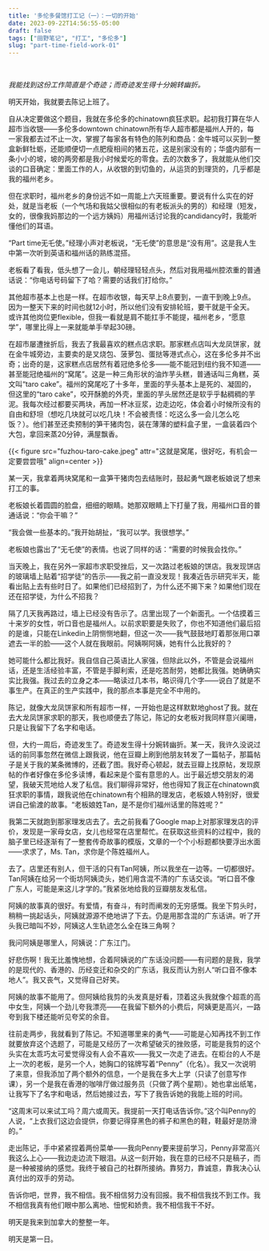 ```yaml
---
title: '多伦多餐馆打工记（一）：一切的开始'
date: 2023-09-22T14:56:55-05:00
draft: false
tags: ["田野笔记", "打工", "多伦多"]
slug: "part-time-field-work-01" 
---
```


<br>

*我能找到这份工作简直是个奇迹；而奇迹发生得十分婉转幽折。*

明天开始，我就要去陈记上班了。

自从决定要做这个题目，我就在多伦多的chinatown疯狂求职。起初我打算在华人超市当收银——多伦多downtown chinatown所有华人超市都是福州人开的，每一家我都去过不止一次，掌握了每家各有特色的陈列和商品：金牛城可以买到一整盒新鲜牡蛎，还能顺便切一点肥瘦相间的猪五花，这是别家没有的；华盛内部有一条小小的坡，坡的两旁都是我小时候爱吃的零食。去的次数多了，我就能从他们交谈的口音确定：里面工作的人，从收银的到切鱼的，从运货的到理货的，几乎都是我的福州老乡。

但在求职时，福州老乡的身份远不如一周能上六天班重要。要说有什么实在的好处，就是当老板（一个气场和我姑父很相似的有老板派头的男的）和经理（短发，女的，很像我妈那边的一个远方姨妈）用福州话讨论我的candidancy时，我能听懂他们的耳语。

“Part time无乇使。”经理小声对老板说，“无乇使”的意思是“没有用”。这是我人生中第一次听到英语和福州话的熟练混搭。

老板看了看我，低头想了一会儿，朝经理轻轻点头，然后对我用福州腔浓重的普通话说：“你电话号码留下了哈？需要的话我们打给你。”

其他超市基本上也是一样。在超市收银，每天早上8点要到，一直干到晚上9点。因为一整天下来的时间也就12小时，所以他们没有安排轮班，要干就是干全天。或许其他岗位更flexible，但我一看就是肩不能扛手不能提，福州老乡，“愿意学”，哪里比得上一来就能单手举起30磅。

在超市屡遭挫折后，我去了我最喜欢的糕点店求职。那家糕点店叫大龙凤饼家，就在金牛城旁边，主要卖的是叉烧包、菠萝包、蛋挞等港式点心，这在多伦多并不出奇；出奇的是，这家糕点店居然有着冠绝多伦多——能不能冠到纽约我不知道——甚至能冠绝福州的“窝尾”。这是一种三角形状的油炸芋头糕，普通话叫三角糕，英文叫“taro cake”。福州的窝尾吃了十多年，里面的芋头基本上是死的、凝固的，但这里的“taro cake”，咬开酥脆的外壳，里面的芋头居然还是软乎乎黏稠稠的芋泥。我每次经过都要买两块，再加一杯冰豆浆，边走边吃，体会着小时候所没有的自由和舒坦（想吃几块就可以吃几块！不会被责怪：吃这么多一会儿怎么吃饭？）。他们甚至还卖预制的笋干猪肉包，装在薄薄的塑料盒子里，一盒装着四个大包，拿回来蒸20分钟，满屋飘香。

{{< figure src="fuzhou-taro-cake.jpeg" attr="这就是窝尾，很好吃，有机会一定要尝尝哦" align=center >}}

某一天，我拿着两块窝尾和一盒笋干猪肉包去结账时，鼓起勇气跟老板娘说了想来打工的事。

老板娘长着圆圆的脸盘，细细的眼睛。她那双眼睛上下打量了我，用福州口音的普通话说：“你会干嘛？”

“我会做一些基本的。”我开始胡扯，“我可以学。我很想学。”

老板娘也露出了“无乇使”的表情。也说了同样的话：“需要的时候我会找你。”

当天晚上，我在另外一家超市求职受挫后，又一次路过老板娘的饼店。我发现饼店的玻璃墙上贴着“招学徒”的告示——我之前一直没发现！我凑近告示研究半天，能看出贴上去有些时日了。如果他们已经招到了，为什么还不揭下来？如果他们现在还在招学徒，为什么不招我？

隔了几天我再路过，墙上已经没有告示了。店里出现了一个新面孔。一个估摸着三十来岁的女性，听口音也是福州人。以前求职要是失败了，你也不知道他们最后招的是谁，只能在Linkedin上阴恻恻地翻，但这一次——我气鼓鼓地盯着那张用口罩遮去一半的脸——这个人就在我眼前。阿姨啊阿姨，她有什么比我好的？

她可能什么都比我好。我自信自己英语比人家强，但除此以外，不管是会说福州话，还是生活经验丰富，不管是手脚利索，还是吃苦耐劳，她都比我强。她确确实实比我强。我过去的立身之本——略读过几本书，略识得几个字——说白了就是不事生产。在真正的生产实践中，我的那点本事是完全不中用的。

陈记，就像大龙凤饼家和所有超市一样，一开始也是这样默默地ghost了我。就在去大龙凤饼家求职的那天，我也顺便去了陈记，陈记的女老板对我同样意兴阑珊，只是让我留下了名字和电话。

但，大约一周后，奇迹发生了。奇迹发生得十分婉转幽折。某一天，我许久没说过话的前同事忽然在微信上跟我说，他在豆瓣上刷到他朋友转发了一篇帖子，那篇帖子是关于我的某条微博的，还截了图。我好奇心顿起，就去豆瓣上找原帖，发现原帖的作者好像在多伦多读博，看起来是个蛮有意思的人。出于最近想交朋友的渴望，我破天荒地给人发了私信。我们聊得非常好，他也得知了我正在chinatown疯狂求职的事情，跟我说他在chinatown有个相熟的理发店，老板娘人特别好，很爱讲自己偷渡的故事。“老板娘姓Tan，是不是你们福州话里的陈姓呢？”

我第二天就跑到那家理发店去了。去之前我看了Google map上对那家理发店的评价，发现是一家母女店，女儿也经常在店里帮忙。在获取这些资料的过程中，我的脑子里已经逐渐有了一整套传奇故事的模版，文章的一个个小标题都快要浮出水面——求求了，Ms. Tan，求你是个陈姓福州人。

去了。店里还有别人，但干活的只有Tan阿姨，所以我坐在一边等。一切都很好。Tan阿姨在给另一个街坊阿姨烫头，她们用含混不清的广东话交谈。“听口音不像广东人，可能是来这儿才学的。”我紧张地给我的豆瓣朋友发私信。

阿姨的故事真的很好。有爱情，有奋斗，有时而阐发的无穷感慨。我坐下剪头时，稍稍一挑起话头，阿姨就源源不绝地讲了下去。仍是用那含混的广东话讲。听了开头我已暗叫不妙，阿姨这人生轨迹怎么全在珠三角啊？

我问阿姨是哪里人，阿姨说：广东江门。

好悲伤啊！我无比羞愧地想，合着阿姨说的广东话没问题——有问题的是我，我学的是现代的、香港的、历经变迁和杂交的广东话，我反而认为别人“听口音不像本地人”。我又丧气，又觉得自己好笑。

阿姨的故事不能用了。但阿姨给我剪的头发真是好看，顶着这头我就像个超乖的高中女生，阿姨一个劲儿夸我漂亮——在我留下额外的小费后，阿姨更是高兴，一路夸到我下楼还能听见夸奖的余音。

往前走两步，我就看到了陈记。不知道哪里来的勇气——可能是心知再找不到工作就要放弃这个选题了，可能是又经历了一次希望破灭的挫败感，可能是我剪的这个头实在太乖巧太可爱觉得没有人会不喜欢——我又一次走了进去。在柜台的人不是上一次的老板，是另一个人，她胸口的铭牌写着“Penny”（化名）。我又一次说明了来意，但我添加了两个额外的信息，一个是我在多大上学（只读了创意写作课），另一个是我在香港的咖啡厅做过服务员（只做了两个星期）。她也拿出纸笔，让我写下了名字和电话，然后她接过去，写下了我告诉她的我能上班的时间。

“这周末可以来试工吗？周六或周天。我提前一天打电话告诉你。”这个叫Penny的人说，“上衣我们这边会提供，你要记得穿黑色的裤子和黑色的鞋，鞋最好是防滑的。”

走出陈记，手中紧紧捏着两份菜单——我向Penny要来提前学习，Penny非常高兴我这么上心——我边走边流下眼泪。从这一刻开始，我在意的已经不只是稿子，而是一种被接纳的感觉。我终于被自己的社群所接纳。靠努力，靠诚意，靠我决心认真付出的双手的劳动。

告诉你吧，世界，我不相信。我不相信努力没有回报。我不相信我找不到工作。我不相信我真有他们眼中那么离地、忸怩和娇贵。我不相信我干不好。

明天是我来到加拿大的整整一年。

明天是第一日。